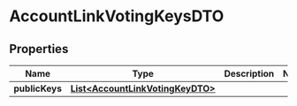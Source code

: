 

# AccountLinkVotingKeysDTO


## Properties

| Name | Type | Description | Notes |
|------------ | ------------- | ------------- | -------------|
|**publicKeys** | [**List&lt;AccountLinkVotingKeyDTO&gt;**](AccountLinkVotingKeyDTO.md) |  |  |



